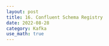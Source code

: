 ```yaml
---
layout: post
title: 16. Confluent Schema Registry
date: 2022-08-28
category: Kafka
use_math: true
---
```


